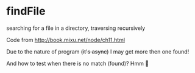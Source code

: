# findFile

searching for a file in a directory, traversing recursively

Code from http://book.mixu.net/node/ch11.html


Due to the nature of program <del>(it's async)</del> I may get more then one found!

And how to test when there is no match (found)? Hmm 🤔
